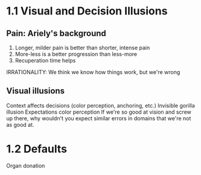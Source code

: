 # 1.1 Visual and Decision Illusions
## Pain: Ariely's background

1. Longer, milder pain is better than shorter, intense pain
2. More-less is a better progression than less-more
3. Recuperation time helps

IRRATIONALITY: We think we know how things work, but we're wrong

## Visual illusions
Context affects decisions (color perception, anchoring, etc.)
Invisible gorilla illusion
Expectations color perception
If we're so good at vision and screw up there, why wouldn't you expect similar errors in domains that we're not as good at.

# 1.2 Defaults
Organ donation
